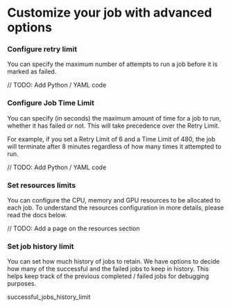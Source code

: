 # Customize your job with advanced options

### Configure retry limit

You can specify the maximum number of attempts to run a job before it is marked as failed.

// TODO: Add Python / YAML code

### Configure Job Time Limit

You can specify (in seconds) the maximum amount of time for a job to run, whether it has failed or not. This will take precedence over the Retry Limit.

For example, if you set a Retry Limit of 6 and a Time Limit of 480, the job will terminate after 8 minutes regardless of how many times it attempted to run.

// TODO: Add Python / YAML code

### Set resources limits

You can configure the CPU, memory and GPU resources to be allocated to each job. To understand the resources configuration in more details, please read the docs below. 

// TODO: Add a page on the resources section

### Set job history limit

You can set how much history of jobs to retain. We have options to decide how many of the successful and the failed jobs to keep in history. This helps keep track of the previous completed / failed jobs for debugging purposes. 

successful_jobs_history_limit